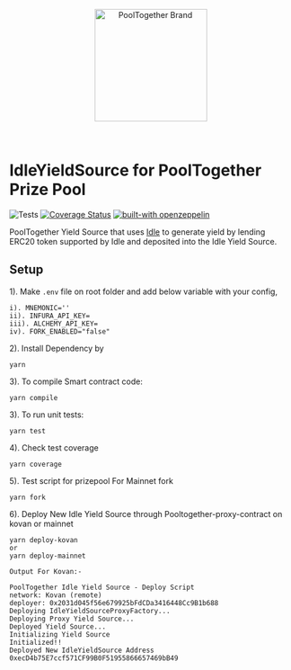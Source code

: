 <p align="center">
  <a href="https://github.com/pooltogether/pooltogether--brand-assets">
    <img src="https://github.com/pooltogether/pooltogether--brand-assets/blob/977e03604c49c63314450b5d432fe57d34747c66/logo/pooltogether-logo--purple-gradient.png?raw=true" alt="PoolTogether Brand" style="max-width:100%;" width="200">
  </a>
</p>
<br />

# IdleYieldSource for PoolTogether Prize Pool

![Tests](https://github.com/sunnyRK/IdleYieldSource-PoolTogether/actions/workflows/main.yml/badge.svg)
[![Coverage Status](https://coveralls.io/repos/github/sunnyRK/IdleYieldSource-PoolTogether/badge.svg?branch=master)](https://coveralls.io/github/sunnyRK/IdleYieldSource-PoolTogether?branch=master)
[![built-with openzeppelin](https://img.shields.io/badge/built%20with-OpenZeppelin-3677FF)](https://docs.openzeppelin.com/)  

PoolTogether Yield Source that uses [Idle](https://idle.finance/) to generate yield by lending ERC20 token supported by Idle and deposited into the Idle Yield Source.

## Setup

1). Make `.env` file on root folder and add below variable with your config,  

    i). MNEMONIC='' 
    ii). INFURA_API_KEY=  
    iii). ALCHEMY_API_KEY=
    iv). FORK_ENABLED="false"  

2). Install Dependency by 
    
    yarn 

3). To compile Smart contract code:
        
    yarn compile
 
3). To run unit tests:
        
    yarn test

4). Check test coverage

    yarn coverage

5). Test script for prizepool For Mainnet fork

    yarn fork

6). Deploy New Idle Yield Source through Pooltogether-proxy-contract on kovan or mainnet

    yarn deploy-kovan
    or
    yarn deploy-mainnet

    Output For Kovan:-

    PoolTogether Idle Yield Source - Deploy Script
    network: Kovan (remote)
    deployer: 0x2031d045f56e679925bFdCDa3416448Cc9B1b688
    Deploying IdleYieldSourceProxyFactory...
    Deploying Proxy Yield Source...
    Deployed Yield Source...
    Initializing Yield Source
    Initialized!!
    Deployed New IdleYieldSource Address 0xecD4b75E7ccf571CF99B0F51955866657469bB49
